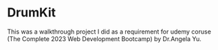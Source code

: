 # DrumKit
This was a walkthrough project I did as a requirement for udemy coruse (The Complete 2023 Web Development Bootcamp) by Dr.Angela Yu.
